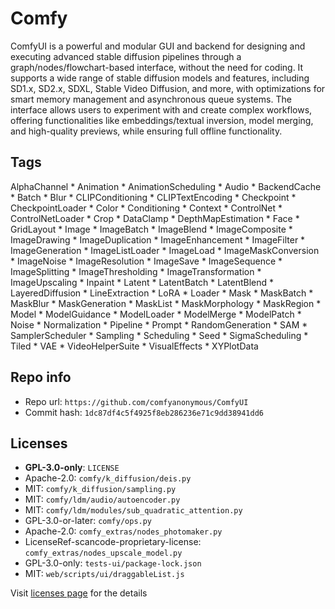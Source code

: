 # Comfy
ComfyUI is a powerful and modular GUI and backend for designing and executing advanced stable diffusion pipelines through a graph/nodes/flowchart-based interface, without the need for coding. It supports a wide range of stable diffusion models and features, including SD1.x, SD2.x, SDXL, Stable Video Diffusion, and more, with optimizations for smart memory management and asynchronous queue systems. The interface allows users to experiment with and create complex workflows, offering functionalities like embeddings/textual inversion, model merging, and high-quality previews, while ensuring full offline functionality.

## Tags
AlphaChannel * Animation * AnimationScheduling * Audio * BackendCache * Batch * Blur * CLIPConditioning * CLIPTextEncoding * Checkpoint * CheckpointLoader * Color * Conditioning * Context * ControlNet * ControlNetLoader * Crop * DataClamp * DepthMapEstimation * Face * GridLayout * Image * ImageBatch * ImageBlend * ImageComposite * ImageDrawing * ImageDuplication * ImageEnhancement * ImageFilter * ImageGeneration * ImageListLoader * ImageLoad * ImageMaskConversion * ImageNoise * ImageResolution * ImageSave * ImageSequence * ImageSplitting * ImageThresholding * ImageTransformation * ImageUpscaling * Inpaint * Latent * LatentBatch * LatentBlend * LayeredDiffusion * LineExtraction * LoRA * Loader * Mask * MaskBatch * MaskBlur * MaskGeneration * MaskList * MaskMorphology * MaskRegion * Model * ModelGuidance * ModelLoader * ModelMerge * ModelPatch * Noise * Normalization * Pipeline * Prompt * RandomGeneration * SAM * SamplerScheduler * Sampling * Scheduling * Seed * SigmaScheduling * Tiled * VAE * VideoHelperSuite * VisualEffects * XYPlotData

## Repo info
- Repo url: `https://github.com/comfyanonymous/ComfyUI`
- Commit hash: `1dc87df4c5f4925f8eb286236e71c9dd38941dd6`

## Licenses
- **GPL-3.0-only**: `LICENSE`
- Apache-2.0: `comfy/k_diffusion/deis.py`
- MIT: `comfy/k_diffusion/sampling.py`
- MIT: `comfy/ldm/audio/autoencoder.py`
- MIT: `comfy/ldm/modules/sub_quadratic_attention.py`
- GPL-3.0-or-later: `comfy/ops.py`
- Apache-2.0: `comfy_extras/nodes_photomaker.py`
- LicenseRef-scancode-proprietary-license: `comfy_extras/nodes_upscale_model.py`
- GPL-3.0-only: `tests-ui/package-lock.json`
- MIT: `web/scripts/ui/draggableList.js`

Visit [licenses page](licenses.md) for the details
